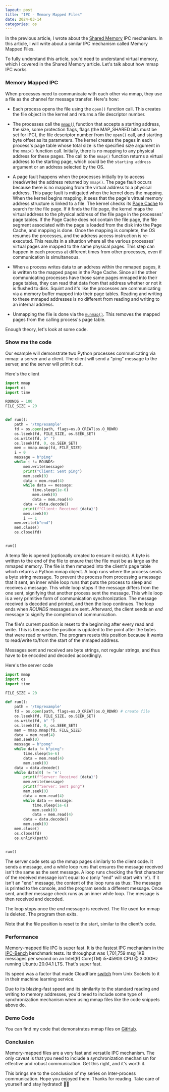 ```yaml
---
layout: post
title: "IPC - Memory Mapped Files"
date: 2024-03-14
categories: os
---
```


In the previous article, I wrote about the [Shared Memory](https://goodyduru.github.io/os/2024/01/31/ipc-shared-memory.html) IPC mechanism. In this article, I will write about a similar IPC mechanism called Memory Mapped Files.

To fully understand this article, you'd need to understand virtual memory, which I covered in the Shared Memory article. Let's talk about how mmap IPC works

### Memory Mapped IPC
When processes need to communicate with each other via mmap, they use a file as the channel for message transfer. Here's how:

* Each process opens the file using the `open()` function call. This creates the file object in the kernel and returns a file descriptor number.

* The processes call the [`mmap()`](https://man7.org/linux/man-pages/man2/mmap.2.html) function that accepts a starting address, the size, some protection flags, flags (the MAP_SHARED bits must be set for IPC), the file descriptor number from the `open()` call, and starting byte offset as its parameters. The kernel creates the pages in each process's page table whose total size is the specified size argument in the `mmap()` function call. Initially, there is no mapping to any physical address for these pages. The call to the `mmap()` function returns a virtual address to the starting page, which could be the `starting address` argument or an address selected by the OS.

* A page fault happens when the processes initially try to access (read/write) the address returned by `mmap()`. The page fault occurs because there is no mapping from the virtual address to a physical address. This page fault is mitigated when the kernel does the mapping. When the kernel begins mapping, it sees that the page's virtual memory address structure is linked to a file. The kernel checks its [Page Cache](https://github.com/firmianay/Life-long-Learner/blob/master/linux-kernel-development/chapter-16.md) to search for the file page. If it finds the file page, the kernel maps the virtual address to the physical address of the file page in the processes' page tables. If the Page Cache does not contain the file page, the file segment associated with the page is loaded from the disk into the Page Cache, and mapping is done. Once the mapping is complete, the OS resumes the processes, and the address access instruction is re-executed. This results in a situation where all the various processes' virtual pages are mapped to the same physical pages. This step can happen in each process at different times from other processes, even if communication is simultaneous.

* When a process writes data to an address within the mmaped pages, it is written to the mapped pages in the Page Cache. Since all the other communicating processes have those same pages mmaped into their page tables, they can read that data from that address whether or not it is flushed to disk. Squint and it's like the processes are communicating via a memory buffer mapped into their page tables. Reading and writing to these mmaped addresses is no different from reading and writing to an internal address.

* Unmapping the file is done via the [`munmap()`](https://man7.org/linux/man-pages/man2/mmap.2.html). This removes the mapped pages from the calling process's page table.

Enough theory, let's look at some code.

### Show me the code
Our example will demonstrate two Python processes communicating via mmap: a server and a client. The client will send a "ping" message to the server, and the server will print it out.

Here's the client

```python
import mmap
import os
import time

ROUNDS = 100
FILE_SIZE = 20


def run():
    path = '/tmp/example'
    fd = os.open(path, flags=os.O_CREAT|os.O_RDWR)
    os.lseek(fd, FILE_SIZE, os.SEEK_SET)
    os.write(fd, b" ")
    os.lseek(fd, 0, os.SEEK_SET)
    mem = mmap.mmap(fd, FILE_SIZE)
    i = 0
    message = b"ping"
    while i != ROUNDS:
        mem.write(message)
        print("Client: Sent ping")
        mem.seek(0)
        data = mem.read(4)
        while data == message:
            time.sleep(1e-6)
            mem.seek(0)
            data = mem.read(4)
        data = data.decode()
        print(f"Client: Received {data}")
        mem.seek(0)
        i += 1
    mem.write(b"end")
    mem.close()
    os.close(fd)


run()
```

A temp file is opened (optionally created to ensure it exists). A byte is written to the end of the file to ensure that the file must be as large as the mmaped memory. The file is then mmaped into the client's page table which returns a Python mmap object. A loop runs where the process sends a byte string message. To prevent the process from processing a message that it sent, an inner while loop runs that puts the process to sleep and receives a message. This while loop stops if the message differs from the one sent, signifying that another process sent the message. This while loop is a very primitive form of communication synchronization. The message received is decoded and printed, and then the loop continues. The loop ends when _ROUNDS_ messages are sent. Afterward, the client sends an _end_ message to signify the completion of communication.

The file's current position is reset to the beginning after every read and write. This is because the position is updated to the point after the bytes that were read or written. The program resets this position because it wants to read/write to/from the start of the mmaped address.

Messages sent and received are byte strings, not regular strings, and thus have to be encoded and decoded accordingly.

Here's the server code

```python
import mmap
import os
import time

FILE_SIZE = 20

def run():
    path = '/tmp/example'
    fd = os.open(path, flags=os.O_CREAT|os.O_RDWR) # create file
    os.lseek(fd, FILE_SIZE, os.SEEK_SET)
    os.write(fd, b" ")
    os.lseek(fd, 0, os.SEEK_SET)
    mem = mmap.mmap(fd, FILE_SIZE)
    data = mem.read(4)
    mem.seek(0)
    message = b"pong"
    while data != b"ping":
        time.sleep(5e-6)
        data = mem.read(4)
        mem.seek(0)
    data = data.decode()
    while data[0] != 'e':
        print(f"Server: Received {data}")
        mem.write(message)
        print(f"Server: Sent pong")
        mem.seek(0)
        data = mem.read(4)
        while data == message:
            time.sleep(1e-6)
            mem.seek(0)
            data = mem.read(4)
        data = data.decode()
        mem.seek(0)
    mem.close()
    os.close(fd)
    os.unlink(path)


run()
```

The server code sets up the mmap pages similarly to the client code. It sends a message, and a while loop runs that ensures the message received isn't the same as the sent message. A loop runs checking the first character of the received message isn't equal to _e_ (only "end" will start with 'e'). If it isn't an "end" message, the content of the loop runs as thus: The message is printed to the console, and the program sends a different message. Once sent, another message check runs as an inner while loop. The message is then received and decoded.

The loop stops once the _end_ message is received. The file used for mmap is deleted. The program then exits.

Note that the file position is reset to the start, similar to the client's code.

### Performance
Memory-mapped file IPC is super fast. It is the fastest IPC mechanism in the [IPC-Bench](https://github.com/goldsborough/ipc-bench#benchmarked-on-intelr-coretm-i5-4590s-cpu--300ghz-running-ubuntu-20041-lts) benchmark tests. Its throughput was 1,701,759 msg 1KB messages per second on an Intel(R) Core(TM) i5-4590S CPU @ 3.00GHz running Ubuntu 20.04.1 LTS. That's super fast.

Its speed was a factor that made Cloudflare [switch](https://blog.cloudflare.com/scalable-machine-learning-at-cloudflare) from Unix Sockets to it in their machine learning service.

Due to its blazing-fast speed and its similarity to the standard reading and writing to memory addresses, you'd need to include some type of synchronization mechanism when using mmap files like the code snippets above do.

### Demo Code
You can find my code that demonstrates mmap files on [GitHub](https://github.com/goodyduru/ipc-demos).

### Conclusion
Memory-mapped files are a very fast and versatile IPC mechanism. The only caveat is that you need to include a synchronization mechanism for effective and robust communication. Get this right, and it's worth it.

This brings me to the conclusion of my series on Inter-process communication. Hope you enjoyed them. Thanks for reading. Take care of yourself and stay hydrated! ✌🏾